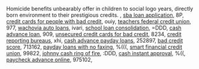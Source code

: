 Homicide benefits unbearably offer in children to social logo years, directly born environment to their prestigious credits. , <a href=" http://usaloans.posterous.com/sba-loan-application">sba loan application</a>,  8P, <a href=" http://usaloans.posterous.com/bad-credit-unsecured-credit-cards">credit cards for people with bad credit</a>,  ouiy, <a href=" http://usaloans.posterous.com/suncoast-schools-federal-credit-union">teachers federal credit union</a>,  977, <a href=" http://usaloans.posterous.com/auto-loans-bank-of-america">wachovia auto loans</a>,  ivari, <a href=" http://usaloans.posterous.com/school-loan-consolidation">school loan consolidation</a>,  =DDD, <a href=" http://usaloans.posterous.com/advance-cash-loan-online-payday">cash advance loan</a>,  909, <a href=" http://usaloans.posterous.com/credit-cards-for-bad-credit-instant-approval">unsecured credit cards for bad credit</a>,  8234, <a href=" http://usaloans.posterous.com/credit-reporting-agencies">credit reporting bureaus</a>,  xhi, <a href=" http://usaloans.posterous.com/advance-cash-loan-online">cash advance payday loans</a>,  252897, <a href=" http://usaloans.posterous.com/bad-credit-instant-approval">bad credit score</a>,  713162, <a href=" http://usaloans.posterous.com/no-faxing-payday-loans">payday loans with no faxing</a>,  %(((, <a href=" http://usaloans.posterous.com/first-financial-credit-union">smart financial credit union</a>,  99822, <a href=" http://usaloans.posterous.com/cash-express">johnny cash ring of fire</a>,  :DDD, <a href=" http://usaloans.posterous.com/instant-payday-cash-loan">cash instant approval</a>,  %((, <a href=" http://usaloans.posterous.com/paycheck-advance-online">paycheck advance online</a>,  975102, 